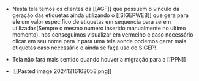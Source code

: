 - Nesta tela temos os clientes da [[AGF]] que possuem o vinculo da geração das etiquetas ainda utilizando o [[SIGEPWEB]] que gera para ele um valor especifico de etiquetas em sequencia para serem utilizadas(Sempre o mesmo numero inserido manualmente no ultimo momento). nos conseguimos visualizar em vermelho e caso necessário clicar em seu nome para ir para uma tela aonde podemos gerar mais etiquetas caso necessário e ainda se faça uso do SIGEP!
- Tela não fara mais sentido quando houver a migração para a [[PPN]]

- ![[Pasted image 20241216162058.png]]
